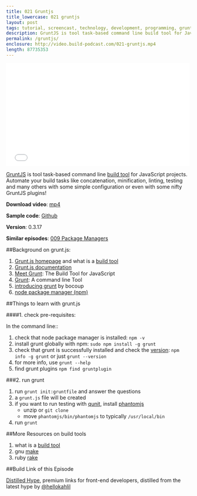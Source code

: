 ```yaml
---
title: 021 Gruntjs
title_lowercase: 021 gruntjs
layout: post
tags: tutorial, screencast, technology, development, programming, grunts, build, automation, javascript, npm, plugins, concat, minify, clean
description: GruntJS is tool task-based command line build tool for JavaScript projects. Automate your build tasks like concatenation, minification, linting, testing and many others with some simple configuration or even with some nifty GruntJS plugins!
permalink: /gruntjs/
enclosure: http://video.build-podcast.com/021-gruntjs.mp4
length: 87735353
---
```


<div id="video"><iframe src="//player.vimeo.com/video/53122660" width="500" height="281" frameborder="0" webkitallowfullscreen mozallowfullscreen allowfullscreen></iframe></div>

[GruntJS](http://gruntjs.com/) is tool task-based command line [build tool](http://en.wikipedia.org/wiki/Build_automation) for JavaScript projects. Automate your build tasks like concatenation, minification, linting, testing and many others with some simple configuration or even with some nifty GruntJS plugins!

**Download video**: [mp4](http://video.build-podcast.com/021-gruntjs.mp4)

**Sample code**: [Github](https://github.com/sayanee/build-podcast/tree/master/021-gruntjs)

**Version**: 0.3.17

**Similar episodes**: [009 Package Managers](/package-managers)

##Background on grunt.js:

1. [Grunt.js homepage](http://gruntjs.com/) and what is a [build tool](http://en.wikipedia.org/wiki/Build_automation)
1. [Grunt.js documentation](https://github.com/gruntjs/grunt/blob/master/docs/toc.md)
1. [Meet Grunt](http://net.tutsplus.com/tutorials/javascript-ajax/meeting-grunt-the-build-tool-for-javascript/): The Build Tool for JavaScript
1. [Grunt](http://javascriptplayground.com/blog/2012/04/grunt-js-command-line-tutorial): A command line Tool
1. [introducing grunt](http://weblog.bocoup.com/introducing-grunt/) by bocoup
1. [node package manager (npm)](https://npmjs.org/)

##Things to learn with grunt.js

####1. check pre-requisites:

In the command line::

1. check that node package manager is installed: `npm -v`
2. install grunt globally with npm: `sudo npm install -g grunt`
3. check that grunt is successfully installed and check the [version](https://github.com/gruntjs/grunt#release-history): `npm info -g grunt` or just `grunt --version`
4. for more info, use `grunt --help`
5. find grunt plugins `npm find gruntplugin`

###2.  run grunt
1. run `grunt init:gruntfile` and answer the questions
2. a `grunt.js` file will be created
3. if you want to run testing with [qunit](http://qunitjs.com/), install [phantomjs](http://phantomjs.org/download.html)
    - unzip or `git clone`
    - move `phantomjs/bin/phantomjs` to typically `/usr/local/bin`
4. run `grunt`


##More Resources on build tools
1. what is a [build tool](http://en.wikipedia.org/wiki/Build_automation)
1. gnu [make](http://www.gnu.org/software/make/)
2. ruby [rake](http://rake.rubyforge.org/)

##Build Link of this Episode

[Distilled Hype](http://distilledhype.com/), premium links for front-end developers, distilled from the latest hype by [@hellokahlil](http://twitter.com/hellokahlil)
